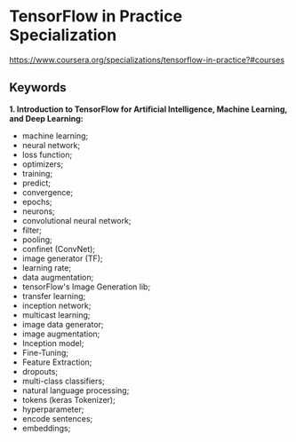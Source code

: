 # TensorFlow in Practice Specialization
https://www.coursera.org/specializations/tensorflow-in-practice?#courses

## Keywords

**1. Introduction to TensorFlow for Artificial Intelligence, Machine Learning, and Deep Learning:**
- machine learning;
- neural network;
- loss function;
- optimizers;
- training;
- predict;
- convergence;
- epochs;
- neurons;
- convolutional neural network;
- filter;
- pooling;
- confinet (ConvNet);
- image generator (TF); 
- learning rate;
- data augmentation;
- tensorFlow's Image Generation lib;
- transfer learning;
- inception network;
- multicast learning;
- image data generator;
- image augmentation;
- Inception model;
- Fine-Tuning;
- Feature Extraction;
- dropouts;
- multi-class classifiers;
- natural language processing;
- tokens (keras Tokenizer);
- hyperparameter;
- encode sentences;
- embeddings;





